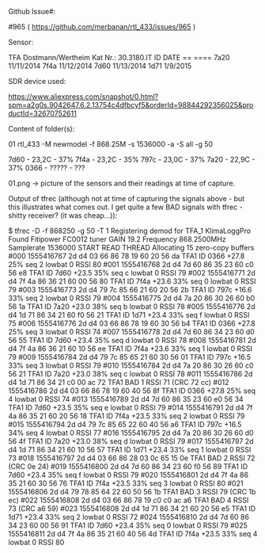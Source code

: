 Github Issue#:

#965 ( https://github.com/merbanan/rtl_433/issues/965 )

Sensor:

TFA Dostmann/Wertheim
Kat Nr.: 30.3180.IT
ID      DATE
==      ====
7a20    11/11/2014
7f4a    11/12/2014
7d60    11/13/2014
1d71    1/9/2015

SDR device used:

https://www.aliexpress.com/snapshot/0.html?spm=a2g0s.9042647.6.2.13754c4dfbcyf5&orderId=98844292356025&productId=32670752611


Content of folder(s):

01
rtl_433 -M newmodel -f 868.25M -s 1536000 -a -S all -g 50

7d60 - 23,2C - 37%
7f4a - 23,2C - 35%
797c - 23,0C - 37%
7a20 - 22,9C - 37%
0366 - ????? - ???

01.png -> picture of the sensors and their readings at time of capture.


Output of tfrec (although not at time of capturing the signals above - but this illustrates what comes out. I get quite a few BAD signals with tfrec - shitty receiver? (it was cheap...)):

$ tfrec -D -f 868250 -g 50 -T 1
Registering demod for TFA_1 KlimaLoggPro
Found Fitipower FC0012 tuner
GAIN 19.2
Frequency 868.2500MHz
Samplerate 1536000
START READ THREAD
Allocating 15 zero-copy buffers
#000 1555416767  2d d4 03 66 86 78 19 60 20 56 da           TFA1 ID 0366 +27.8 25% seq 2 lowbat 0 RSSI 80
#001 1555416768  2d d4 7d 60 86 35 23 60 c0 56 e8           TFA1 ID 7d60 +23.5 35% seq c lowbat 0 RSSI 79
#002 1555416771  2d d4 7f 4a 86 36 21 60 00 56 80           TFA1 ID 7f4a +23.6 33% seq 0 lowbat 0 RSSI 79
#003 1555416773  2d d4 79 7c 85 66 21 60 20 56 2b           TFA1 ID 797c +16.6 33% seq 2 lowbat 0 RSSI 79
#004 1555416775  2d d4 7a 20 86 30 26 60 b0 56 1a           TFA1 ID 7a20 +23.0 38% seq b lowbat 0 RSSI 78
#005 1555416776  2d d4 1d 71 86 34 21 60 f0 56 21           TFA1 ID 1d71 +23.4 33% seq f lowbat 0 RSSI 75
#006 1555416776  2d d4 03 66 86 78 19 60 30 56 b4           TFA1 ID 0366 +27.8 25% seq 3 lowbat 0 RSSI 74
#007 1555416778  2d d4 7d 60 86 34 23 60 d0 56 55           TFA1 ID 7d60 +23.4 35% seq d lowbat 0 RSSI 78
#008 1555416781  2d d4 7f 4a 86 36 21 60 10 56 ee           TFA1 ID 7f4a +23.6 33% seq 1 lowbat 0 RSSI 79
#009 1555416784  2d d4 79 7c 85 65 21 60 30 56 01           TFA1 ID 797c +16.5 33% seq 3 lowbat 0 RSSI 79
#010 1555416784  2d d4 7a 20 86 30 26 60 c0 56 21           TFA1 ID 7a20 +23.0 38% seq c lowbat 0 RSSI 78
#011 1555416786  2d d4 1d 71 86 34 21 c0 00 ac 72           TFA1 BAD 1 RSSI 71 (CRC 72 cc)
#012 1555416786  2d d4 03 66 86 78 19 60 40 56 8f           TFA1 ID 0366 +27.8 25% seq 4 lowbat 0 RSSI 74
#013 1555416789  2d d4 7d 60 86 35 23 60 e0 56 34           TFA1 ID 7d60 +23.5 35% seq e lowbat 0 RSSI 79
#014 1555416791  2d d4 7f 4a 86 35 21 60 20 56 18           TFA1 ID 7f4a +23.5 33% seq 2 lowbat 0 RSSI 79
#015 1555416794  2d d4 79 7c 85 65 22 60 40 56 a6           TFA1 ID 797c +16.5 34% seq 4 lowbat 0 RSSI 77
#016 1555416795  2d d4 7a 20 86 30 26 60 d0 56 4f           TFA1 ID 7a20 +23.0 38% seq d lowbat 0 RSSI 79
#017 1555416797  2d d4 1d 71 86 34 21 60 10 56 57           TFA1 ID 1d71 +23.4 33% seq 1 lowbat 0 RSSI 73
#018 1555416797  2d d4 03 66 86 28 03 0c 65 15 0e           TFA1 BAD 2 RSSI 72 (CRC 0e 24)
#019 1555416800  2d d4 7d 60 86 34 23 60 f0 56 89           TFA1 ID 7d60 +23.4 35% seq f lowbat 0 RSSI 79
#020 1555416801  2d d4 7f 4a 86 35 21 60 30 56 76           TFA1 ID 7f4a +23.5 33% seq 3 lowbat 0 RSSI 80
#021 1555416806  2d d4 79 78 85 64 22 60 50 56 1b           TFA1 BAD 3 RSSI 79 (CRC 1b ec)
#022 1555416808  2d d4 03 66 86 78 19 c0 c0 ac a6           TFA1 BAD 4 RSSI 73 (CRC a6 59)
#023 1555416808  2d d4 1d 71 86 34 21 60 20 56 e5           TFA1 ID 1d71 +23.4 33% seq 2 lowbat 0 RSSI 72
#024 1555416810  2d d4 7d 60 86 34 23 60 00 56 91           TFA1 ID 7d60 +23.4 35% seq 0 lowbat 0 RSSI 79
#025 1555416811  2d d4 7f 4a 86 35 21 60 40 56 4d           TFA1 ID 7f4a +23.5 33% seq 4 lowbat 0 RSSI 80
